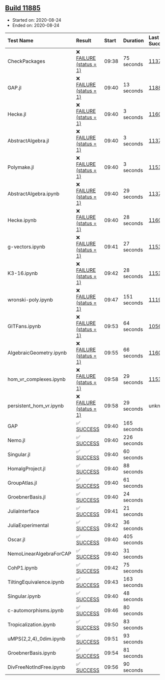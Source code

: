 ## [Build 11885](https://oscarci.mathematik.uni-kl.de/job/oscar/11885/)

* Started on: 2020-08-24
* Ended on: 2020-08-24

| Test Name    | Result | Start | Duration | Last Success | First Failure |
|:-------------|:-------|:------|:---------|:-------------|:--------------|
| CheckPackages | ❌ [FAILURE (status = 1)](https://oscarci.mathematik.uni-kl.de/job/oscar/11885/artifact/logs/build-11885/CheckPackages.log) | 09:38 | 75 seconds | [11376](https://oscarci.mathematik.uni-kl.de/job/oscar/11376/) | [11377](https://oscarci.mathematik.uni-kl.de/job/oscar/11377/) |
| GAP.jl | ❌ [FAILURE (status = 1)](https://oscarci.mathematik.uni-kl.de/job/oscar/11885/artifact/logs/build-11885/GAP.jl.log) | 09:40 | 13 seconds | [11884](https://oscarci.mathematik.uni-kl.de/job/oscar/11884/) | [11885](https://oscarci.mathematik.uni-kl.de/job/oscar/11885/) |
| Hecke.jl | ❌ [FAILURE (status = 1)](https://oscarci.mathematik.uni-kl.de/job/oscar/11885/artifact/logs/build-11885/Hecke.jl.log) | 09:40 | 3 seconds | [11602](https://oscarci.mathematik.uni-kl.de/job/oscar/11602/) | [11603](https://oscarci.mathematik.uni-kl.de/job/oscar/11603/) |
| AbstractAlgebra.jl | ❌ [FAILURE (status = 1)](https://oscarci.mathematik.uni-kl.de/job/oscar/11885/artifact/logs/build-11885/AbstractAlgebra.jl.log) | 09:40 | 3 seconds | [11376](https://oscarci.mathematik.uni-kl.de/job/oscar/11376/) | [11377](https://oscarci.mathematik.uni-kl.de/job/oscar/11377/) |
| Polymake.jl | ❌ [FAILURE (status = 1)](https://oscarci.mathematik.uni-kl.de/job/oscar/11885/artifact/logs/build-11885/Polymake.jl.log) | 09:40 | 3 seconds | [11532](https://oscarci.mathematik.uni-kl.de/job/oscar/11532/) | [11533](https://oscarci.mathematik.uni-kl.de/job/oscar/11533/) |
| AbstractAlgebra.ipynb | ❌ [FAILURE (status = 1)](https://oscarci.mathematik.uni-kl.de/job/oscar/11885/artifact/logs/build-11885/AbstractAlgebra.ipynb.log) | 09:40 | 29 seconds | [11376](https://oscarci.mathematik.uni-kl.de/job/oscar/11376/) | [11377](https://oscarci.mathematik.uni-kl.de/job/oscar/11377/) |
| Hecke.ipynb | ❌ [FAILURE (status = 1)](https://oscarci.mathematik.uni-kl.de/job/oscar/11885/artifact/logs/build-11885/Hecke.ipynb.log) | 09:40 | 28 seconds | [11602](https://oscarci.mathematik.uni-kl.de/job/oscar/11602/) | [11603](https://oscarci.mathematik.uni-kl.de/job/oscar/11603/) |
| g-vectors.ipynb | ❌ [FAILURE (status = 1)](https://oscarci.mathematik.uni-kl.de/job/oscar/11885/artifact/logs/build-11885/g-vectors.ipynb.log) | 09:41 | 27 seconds | [11532](https://oscarci.mathematik.uni-kl.de/job/oscar/11532/) | [11533](https://oscarci.mathematik.uni-kl.de/job/oscar/11533/) |
| K3-16.ipynb | ❌ [FAILURE (status = 1)](https://oscarci.mathematik.uni-kl.de/job/oscar/11885/artifact/logs/build-11885/K3-16.ipynb.log) | 09:42 | 28 seconds | [11532](https://oscarci.mathematik.uni-kl.de/job/oscar/11532/) | [11533](https://oscarci.mathematik.uni-kl.de/job/oscar/11533/) |
| wronski-poly.ipynb | ❌ [FAILURE (status = 1)](https://oscarci.mathematik.uni-kl.de/job/oscar/11885/artifact/logs/build-11885/wronski-poly.ipynb.log) | 09:47 | 151 seconds | [11192](https://oscarci.mathematik.uni-kl.de/job/oscar/11192/) | [11193](https://oscarci.mathematik.uni-kl.de/job/oscar/11193/) |
| GITFans.ipynb | ❌ [FAILURE (status = 1)](https://oscarci.mathematik.uni-kl.de/job/oscar/11885/artifact/logs/build-11885/GITFans.ipynb.log) | 09:53 | 64 seconds | [10566](https://oscarci.mathematik.uni-kl.de/job/oscar/10566/) | [10567](https://oscarci.mathematik.uni-kl.de/job/oscar/10567/) |
| AlgebraicGeometry.ipynb | ❌ [FAILURE (status = 1)](https://oscarci.mathematik.uni-kl.de/job/oscar/11885/artifact/logs/build-11885/AlgebraicGeometry.ipynb.log) | 09:55 | 66 seconds | [11602](https://oscarci.mathematik.uni-kl.de/job/oscar/11602/) | [11603](https://oscarci.mathematik.uni-kl.de/job/oscar/11603/) |
| hom_vr_complexes.ipynb | ❌ [FAILURE (status = 1)](https://oscarci.mathematik.uni-kl.de/job/oscar/11885/artifact/logs/build-11885/hom_vr_complexes.ipynb.log) | 09:58 | 29 seconds | [11532](https://oscarci.mathematik.uni-kl.de/job/oscar/11532/) | [11533](https://oscarci.mathematik.uni-kl.de/job/oscar/11533/) |
| persistent_hom_vr.ipynb | ❌ [FAILURE (status = 1)](https://oscarci.mathematik.uni-kl.de/job/oscar/11885/artifact/logs/build-11885/persistent_hom_vr.ipynb.log) | 09:58 | 29 seconds | unknown | unknown |
| GAP | ✅ [SUCCESS](https://oscarci.mathematik.uni-kl.de/job/oscar/11885/artifact/logs/build-11885/GAP.log) | 09:40 | 165 seconds |  |  |
| Nemo.jl | ✅ [SUCCESS](https://oscarci.mathematik.uni-kl.de/job/oscar/11885/artifact/logs/build-11885/Nemo.jl.log) | 09:40 | 226 seconds |  |  |
| Singular.jl | ✅ [SUCCESS](https://oscarci.mathematik.uni-kl.de/job/oscar/11885/artifact/logs/build-11885/Singular.jl.log) | 09:40 | 60 seconds |  |  |
| HomalgProject.jl | ✅ [SUCCESS](https://oscarci.mathematik.uni-kl.de/job/oscar/11885/artifact/logs/build-11885/HomalgProject.jl.log) | 09:40 | 88 seconds |  |  |
| GroupAtlas.jl | ✅ [SUCCESS](https://oscarci.mathematik.uni-kl.de/job/oscar/11885/artifact/logs/build-11885/GroupAtlas.jl.log) | 09:40 | 61 seconds |  |  |
| GroebnerBasis.jl | ✅ [SUCCESS](https://oscarci.mathematik.uni-kl.de/job/oscar/11885/artifact/logs/build-11885/GroebnerBasis.jl.log) | 09:40 | 24 seconds |  |  |
| JuliaInterface | ✅ [SUCCESS](https://oscarci.mathematik.uni-kl.de/job/oscar/11885/artifact/logs/build-11885/JuliaInterface.log) | 09:41 | 21 seconds |  |  |
| JuliaExperimental | ✅ [SUCCESS](https://oscarci.mathematik.uni-kl.de/job/oscar/11885/artifact/logs/build-11885/JuliaExperimental.log) | 09:42 | 36 seconds |  |  |
| Oscar.jl | ✅ [SUCCESS](https://oscarci.mathematik.uni-kl.de/job/oscar/11885/artifact/logs/build-11885/Oscar.jl.log) | 09:40 | 405 seconds |  |  |
| NemoLinearAlgebraForCAP | ✅ [SUCCESS](https://oscarci.mathematik.uni-kl.de/job/oscar/11885/artifact/logs/build-11885/NemoLinearAlgebraForCAP.log) | 09:40 | 31 seconds |  |  |
| CohP1.ipynb | ✅ [SUCCESS](https://oscarci.mathematik.uni-kl.de/job/oscar/11885/artifact/logs/build-11885/CohP1.ipynb.log) | 09:42 | 75 seconds |  |  |
| TiltingEquivalence.ipynb | ✅ [SUCCESS](https://oscarci.mathematik.uni-kl.de/job/oscar/11885/artifact/logs/build-11885/TiltingEquivalence.ipynb.log) | 09:43 | 163 seconds |  |  |
| Singular.ipynb | ✅ [SUCCESS](https://oscarci.mathematik.uni-kl.de/job/oscar/11885/artifact/logs/build-11885/Singular.ipynb.log) | 09:40 | 48 seconds |  |  |
| c-automorphisms.ipynb | ✅ [SUCCESS](https://oscarci.mathematik.uni-kl.de/job/oscar/11885/artifact/logs/build-11885/c-automorphisms.ipynb.log) | 09:46 | 80 seconds |  |  |
| Tropicalization.ipynb | ✅ [SUCCESS](https://oscarci.mathematik.uni-kl.de/job/oscar/11885/artifact/logs/build-11885/Tropicalization.ipynb.log) | 09:50 | 83 seconds |  |  |
| uMPS(2,2,4)_0dim.ipynb | ✅ [SUCCESS](https://oscarci.mathematik.uni-kl.de/job/oscar/11885/artifact/logs/build-11885/uMPS-2-2-4-_0dim.ipynb.log) | 09:51 | 93 seconds |  |  |
| GroebnerBasis.ipynb | ✅ [SUCCESS](https://oscarci.mathematik.uni-kl.de/job/oscar/11885/artifact/logs/build-11885/GroebnerBasis.ipynb.log) | 09:54 | 81 seconds |  |  |
| DivFreeNotIndFree.ipynb | ✅ [SUCCESS](https://oscarci.mathematik.uni-kl.de/job/oscar/11885/artifact/logs/build-11885/DivFreeNotIndFree.ipynb.log) | 09:56 | 90 seconds |  |  |
